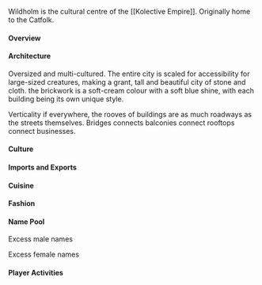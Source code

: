 Wildholm is the cultural centre of the [[Kolective Empire]]. Originally home to the Catfolk.

#### Overview


#### Architecture
Oversized and multi-cultured. The entire city is scaled for accessibility for large-sized creatures, making a grant, tall and beautiful city of stone and cloth. the brickwork is a soft-cream colour with a soft blue shine, with each building being its own unique style.

Verticality if everywhere, the rooves of buildings are as much roadways as the streets themselves. Bridges connects balconies connect rooftops connect businesses. 

#### Culture


#### Imports and Exports


#### Cuisine


#### Fashion


#### Name Pool


Excess male names


Excess female names

#### Player Activities